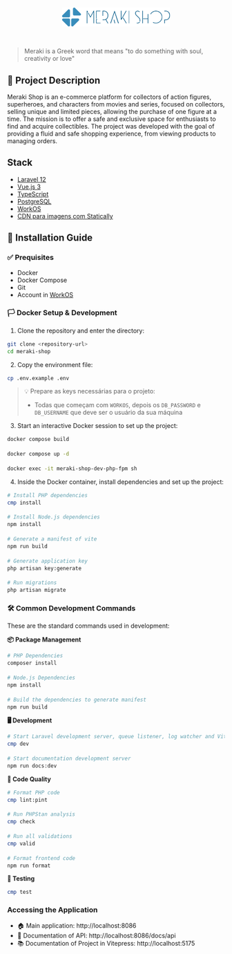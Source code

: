  <p align="center">
  <img src=".images-cdn/meraki-shop-logo.png" width="250px" >
</p>
<br>

> Meraki is a Greek word that means "to do something with soul, creativity or love"


## 📝 Project Description

Meraki Shop is an e-commerce platform for collectors of action figures, superheroes, and characters from movies and series, focused on collectors, selling unique and limited pieces, allowing the purchase of one figure at a time. The mission is to offer a safe and exclusive space for enthusiasts to find and acquire collectibles. The project was developed with the goal of providing a fluid and safe shopping experience, from viewing products to managing orders.


## Stack

- [Laravel 12](https://laravel.com/)
- [Vue.js 3](https://vuejs.org/)
- [TypeScript](https://www.typescriptlang.org/)
- [PostgreSQL](https://www.postgresql.org/)
- [WorkOS](https://workos.com/)
- [CDN para imagens com Statically](https://statically.io/)

## 📖  Installation Guide

### ✅ Prequisites

- Docker
- Docker Compose
- Git
- Account in [WorkOS](https://workos.com/)

### 🏳️ Docker Setup & Development

1. Clone the repository and enter the directory:

```sh
git clone <repository-url>
cd meraki-shop
```

2. Copy the environment file:

```sh
cp .env.example .env
```

> 💡 Prepare as keys necessárias para o projeto:
> - Todas que começam com `WORKOS`, depois os `DB_PASSWORD` e `DB_USERNAME` que deve ser o usuário da sua máquina

3. Start an interactive Docker session to set up the project:

```sh
docker compose build

docker compose up -d

docker exec -it meraki-shop-dev-php-fpm sh
```


4. Inside the Docker container, install dependencies and set up the project:

```sh
# Install PHP dependencies
cmp install

# Install Node.js dependencies
npm install

# Generate a manifest of vite
npm run build

# Generate application key
php artisan key:generate

# Run migrations
php artisan migrate
```


### 🛠️ Common Development Commands

These are the standard commands used in development:

**📦 Package Management**
```sh
# PHP Dependencies
composer install

# Node.js Dependencies
npm install

# Build the dependencies to generate manifest
npm run build
```


**🖥️ Development**
```sh
# Start Laravel development server, queue listener, log watcher and Vite
cmp dev

# Start documentation development server
npm run docs:dev
```


**🧹 Code Quality**
```sh
# Format PHP code
cmp lint:pint

# Run PHPStan analysis
cmp check

# Run all validations
cmp valid

# Format frontend code
npm run format
```


**🧪 Testing**
```sh
cmp test
```

### Accessing the Application

- 🏠 Main application: http://localhost:8086
- 📖 Documentation of API: http://localhost:8086/docs/api
- 📚 Documentation of Project in Vitepress: http://localhost:5175
